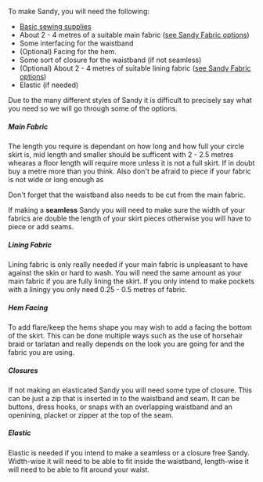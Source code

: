 
To make Sandy, you will need the following:

  - [Basic sewing supplies](/docs/sewing/basic-sewing-supplies)
  - About 2 - 4 metres of a suitable main fabric ([see Sandy Fabric options](/docs/patterns/sandy/fabric))
  - Some interfacing for the waistband
  - (Optional) Facing for the hem.
  - Some sort of closure for the waistband (if not seamless)
  - (Optional) About 2 - 4 metres of suitable lining fabric ([see Sandy Fabric options](/docs/patterns/sandy/fabric))
  - Elastic (if needed)

Due to the many different styles of Sandy it is difficult to precisely say what you need so we will go through some of the options.

##### Main Fabric
The length you require is dependant on how long and how full your circle skirt is, mid length and smaller should be sufficent with 2 - 2.5 metres whearas a floor length will require more unless it is not a full skirt.
If in doubt buy a metre more than you think. Also don't be afraid to piece if your fabric is not wide or long enough as 

<Note>

Don't forget that the waistband also needs to be cut from the main fabric.

</Note>

<Warning>  

If making a **seamless** Sandy you will need to make sure the width of your fabrics are double the length of your skirt pieces otherwise you will have to piece or add seams.
  
</Warning>

##### Lining Fabric

Lining fabric is only really needed if your main fabric is unpleasant to have against the skin or hard to wash. You will need the same amount as your main fabric if you are fully lining the skirt.
If you only intend to make pockets with a liningy you only need 0.25 - 0.5 metres of fabric.

##### Hem Facing

To add flare/keep the hems shape you may wish to add a facing the bottom of the skirt. This can be done multiple ways such as the use of horsehair braid or tarlatan and really depends on the look you are going for and the fabric you are using.

##### Closures

If not making an elasticated Sandy you will need some type of closure.
This can be just a zip that is inserted in to the waistband and seam.
It can be buttons, dress hooks, or snaps with an overlapping waistband and an openining, placket or zipper at the top of the seam.

##### Elastic

Elastic is needed if you intend to make a seamless or a closure free Sandy. Width-wise it will need to be able to fit inside the waistband, length-wise it will need to be able to fit around your waist.
